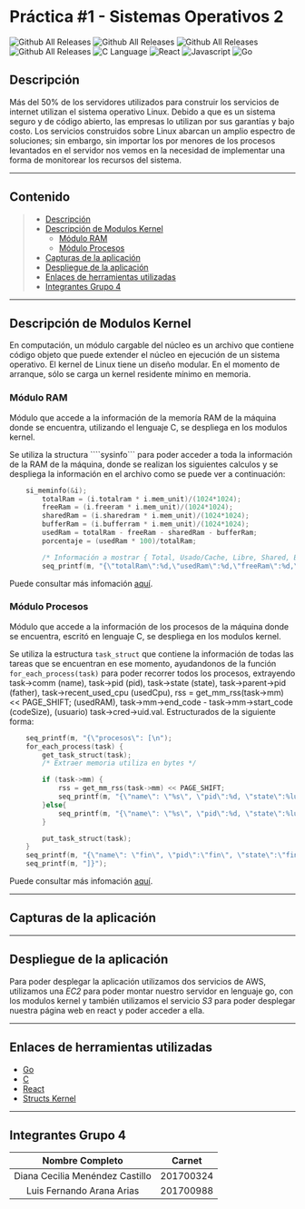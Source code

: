 <h1> <b> Práctica #1 - Sistemas Operativos 2 </b> </h1>

![Github All Releases](https://img.shields.io/badge/Version-1.0-green)
![Github All Releases](https://img.shields.io/badge/Curso-Sistemas%20Operativos%202-blue)
![Github All Releases](https://img.shields.io/badge/Grupo-23-red)
![Github All Releases](https://img.shields.io/badge/Practica-1-orange)
![C Language](https://img.shields.io/badge/Kernel_Module-gray?style=flat-square&logo=c)
![React](https://img.shields.io/badge/React-gray?style=flat-square&logo=react)
![Javascript](https://img.shields.io/badge/Javascript-gray?style=flat-square&logo=javascript)
![Go](https://img.shields.io/badge/Go-gray?style=flat-square&logo=Go)

## **Descripción**

Más del 50% de los servidores utilizados para construir los servicios de internet utilizan el sistema 
operativo Linux. Debido a que es un sistema seguro y de código abierto, las empresas lo utilizan por 
sus garantías y bajo costo. 
Los servicios construidos sobre Linux abarcan un amplio espectro de soluciones; sin embargo, sin 
importar los por menores de los procesos levantados en el servidor nos vemos en la necesidad de 
implementar una forma de monitorear los recursos del sistema.

---

## **Contenido**

> * [Descripción](#Descripción)
> * [Descripción de Modulos Kernel](#Descripción-de-Modulos-Kernel)
>   * [Módulo RAM](#Módulo-RAM)
>   * [Módulo Procesos](#Módulo-Procesos)
> * [Capturas de la aplicación](#Capturas-de-la-aplicación)
> * [Despliegue de la aplicación](#Despliegue-de-la-aplicación)
> * [Enlaces de herramientas utilizadas](#Enlaces-de-herramientas-utilizadas)
> * [Integrantes Grupo 4](#Integrantes-Grupo-4)

---

## **Descripción de Modulos Kernel**

En computación, un módulo cargable del núcleo es un archivo que contiene código objeto que puede extender el núcleo en ejecución de un sistema operativo. El kernel de Linux tiene un diseño modular. En el momento de arranque, sólo se carga un kernel residente mínimo en memoria.

### **Módulo RAM**

Módulo que accede a la información de la memoría RAM de la máquina donde se encuentra, utilizando el lenguaje C, se despliega en los modulos kernel.

Se utiliza la structura ````sysinfo``` para poder acceder a toda la información de la RAM de la máquina, donde se realizan los siguientes calculos y se despliega la información en el archivo como se puede ver a continuación:

```c
    si_meminfo(&i);
        totalRam = (i.totalram * i.mem_unit)/(1024*1024);
        freeRam = (i.freeram * i.mem_unit)/(1024*1024);
        sharedRam = (i.sharedram * i.mem_unit)/(1024*1024);
        bufferRam = (i.bufferram * i.mem_unit)/(1024*1024);
        usedRam = totalRam - freeRam - sharedRam - bufferRam; 
        porcentaje = (usedRam * 100)/totalRam;

        /* Información a mostrar { Total, Usado/Cache, Libre, Shared, Buffer, Porcentaje } */
        seq_printf(m, "{\"totalRam\":%d,\"usedRam\":%d,\"freeRam\":%d,\"sharedRam\":%d,\"bufferRam\":%d,\"porcentajeUsed\":%d}", totalRam, usedRam, freeRam, sharedRam, bufferRam, porcentaje);
```

Puede consultar más infomación [aquí](https://github.com/LuisArana631/SistemasOperativos2/tree/master/Practica_1/backend/ram.module).

### **Módulo Procesos**

Módulo que accede a la información de los procesos de la máquina donde se encuentra, escritó en lenguaje C, se despliega en los modulos kernel.

Se utiliza la estructura ```task_struct``` que contiene la información de todas las tareas que se encuentran en ese momento, ayudandonos de la función ```for_each_process(task)``` para poder recorrer todos los procesos, extrayendo task->comm (name), task->pid (pid), task->state (state), task->parent->pid (father), task->recent_used_cpu (usedCpu), rss = get_mm_rss(task->mm) << PAGE_SHIFT; (usedRAM), task->mm->end_code - task->mm->start_code (codeSize), (usuario) task->cred->uid.val. Estructurados de la siguiente forma:

```c
    seq_printf(m, "{\"procesos\": [\n");
    for_each_process(task) {
        get_task_struct(task);
        /* Extraer memoria utiliza en bytes */

        if (task->mm) {
            rss = get_mm_rss(task->mm) << PAGE_SHIFT;
            seq_printf(m, "{\"name\": \"%s\", \"pid\":%d, \"state\":%lu, \"father\":%d, \"usedCpu\": \"%d\", \"usedRAM\": \"%lu\", \"codeSize\": \"%lu\", \"usuario\": \"%d\"},\n",task->comm , task->pid, task->state, task->parent->pid, task->recent_used_cpu, rss, task->mm->end_code - task->mm->start_code, task->cred->uid.val);
        }else{
            seq_printf(m, "{\"name\": \"%s\", \"pid\":%d, \"state\":%lu, \"father\":%d, \"usedCpu\": \"%d\", \"usedRAM\": \"%d\", \"codeSize\": \"%d\", \"usuario\": \"%d\"},\n",task->comm , task->pid, task->state, task->parent->pid, task->recent_used_cpu, 0, 0, task->cred->uid.val);
        }

        put_task_struct(task);            
    }
    seq_printf(m, "{\"name\": \"fin\", \"pid\":\"fin\", \"state\":\"fin\", \"father\":\"fin\"}\n");
    seq_printf(m, "]}");
```

Puede consultar más infomación [aquí](https://github.com/LuisArana631/SistemasOperativos2/tree/master/Practica_1/backend/process.module).

---

## **Capturas de la aplicación**



---

## **Despliegue de la aplicación**

Para poder desplegar la aplicación utilizamos dos servicios de AWS, utilizamos una *EC2* para poder montar nuestro servidor en lenguaje go, con los modulos kernel y también utilizamos el servicio *S3* para poder desplegar nuestra página web en react y poder acceder a ella.

---

## **Enlaces de herramientas utilizadas**

- [Go](https://golang.org/)
- [C](https://www.cprogramming.com/)
- [React](https://es.reactjs.org/)
- [Structs Kernel](https://docs.huihoo.com/doxygen/linux/kernel/3.7/annotated.html)

---

## **Integrantes Grupo 4**

| Nombre Completo | Carnet |
| :----: | :----: |
| Diana Cecilia Menéndez Castillo | 201700324 |
| Luis Fernando Arana Arias | 201700988 |